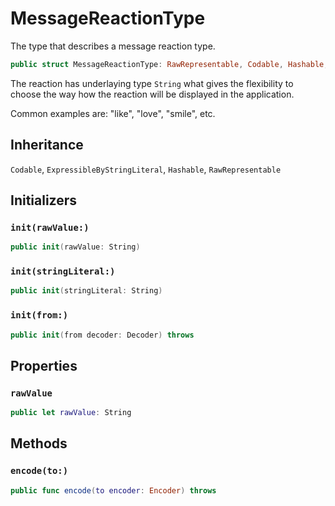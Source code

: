 # MessageReactionType

The type that describes a message reaction type.

``` swift
public struct MessageReactionType: RawRepresentable, Codable, Hashable, ExpressibleByStringLiteral 
```

The reaction has underlaying type `String` what gives the flexibility to choose the way how the reaction
will be displayed in the application.

Common examples are: "like", "love", "smile", etc.

## Inheritance

`Codable`, `ExpressibleByStringLiteral`, `Hashable`, `RawRepresentable`

## Initializers

### `init(rawValue:)`

``` swift
public init(rawValue: String) 
```

### `init(stringLiteral:)`

``` swift
public init(stringLiteral: String) 
```

### `init(from:)`

``` swift
public init(from decoder: Decoder) throws 
```

## Properties

### `rawValue`

``` swift
public let rawValue: String
```

## Methods

### `encode(to:)`

``` swift
public func encode(to encoder: Encoder) throws 
```
